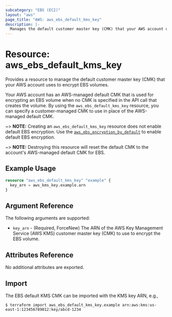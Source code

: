 ```yaml
---
subcategory: "EBS (EC2)"
layout: "aws"
page_title: "AWS: aws_ebs_default_kms_key"
description: |-
  Manages the default customer master key (CMK) that your AWS account uses to encrypt EBS volumes.
---
```


# Resource: aws_ebs_default_kms_key

Provides a resource to manage the default customer master key (CMK) that your AWS account uses to encrypt EBS volumes.

Your AWS account has an AWS-managed default CMK that is used for encrypting an EBS volume when no CMK is specified in the API call that creates the volume.
By using the `aws_ebs_default_kms_key` resource, you can specify a customer-managed CMK to use in place of the AWS-managed default CMK.

~> **NOTE:** Creating an `aws_ebs_default_kms_key` resource does not enable default EBS encryption. Use the [`aws_ebs_encryption_by_default`](ebs_encryption_by_default.html) to enable default EBS encryption.

~> **NOTE:** Destroying this resource will reset the default CMK to the account's AWS-managed default CMK for EBS.

## Example Usage

```terraform
resource "aws_ebs_default_kms_key" "example" {
  key_arn = aws_kms_key.example.arn
}
```

## Argument Reference

The following arguments are supported:

* `key_arn` - (Required, ForceNew) The ARN of the AWS Key Management Service (AWS KMS) customer master key (CMK) to use to encrypt the EBS volume.

## Attributes Reference

No additional attributes are exported.

## Import

The EBS default KMS CMK can be imported with the KMS key ARN, e.g.,

```console
$ terraform import aws_ebs_default_kms_key.example arn:aws:kms:us-east-1:123456789012:key/abcd-1234
```
